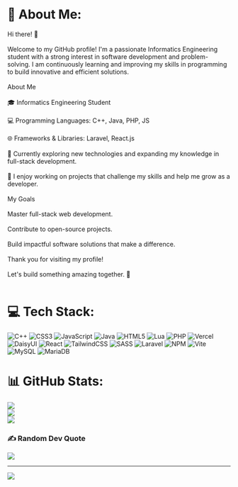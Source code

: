 # 💫 About Me:
Hi there! 👋<br><br>Welcome to my GitHub profile! I'm a passionate Informatics Engineering student with a strong interest in software development and problem-solving. I am continuously learning and improving my skills in programming to build innovative and efficient solutions.<br><br>About Me<br><br>🎓 Informatics Engineering Student<br><br>💻 Programming Languages: C++, Java, PHP, JS<br><br>🌐 Frameworks & Libraries: Laravel, React.js<br><br>🌱 Currently exploring new technologies and expanding my knowledge in full-stack development.<br><br>🔧 I enjoy working on projects that challenge my skills and help me grow as a developer.<br><br>My Goals<br><br>Master full-stack web development.<br><br>Contribute to open-source projects.<br><br>Build impactful software solutions that make a difference.<br><br>Thank you for visiting my profile!<br><br>Let's build something amazing together. 🚀<br><br>


# 💻 Tech Stack:
![C++](https://img.shields.io/badge/c++-%2300599C.svg?style=flat&logo=c%2B%2B&logoColor=white) ![CSS3](https://img.shields.io/badge/css3-%231572B6.svg?style=flat&logo=css3&logoColor=white) ![JavaScript](https://img.shields.io/badge/javascript-%23323330.svg?style=flat&logo=javascript&logoColor=%23F7DF1E) ![Java](https://img.shields.io/badge/java-%23ED8B00.svg?style=flat&logo=openjdk&logoColor=white) ![HTML5](https://img.shields.io/badge/html5-%23E34F26.svg?style=flat&logo=html5&logoColor=white) ![Lua](https://img.shields.io/badge/lua-%232C2D72.svg?style=flat&logo=lua&logoColor=white) ![PHP](https://img.shields.io/badge/php-%23777BB4.svg?style=flat&logo=php&logoColor=white) ![Vercel](https://img.shields.io/badge/vercel-%23000000.svg?style=flat&logo=vercel&logoColor=white) ![DaisyUI](https://img.shields.io/badge/daisyui-5A0EF8?style=flat&logo=daisyui&logoColor=white) ![React](https://img.shields.io/badge/react-%2320232a.svg?style=flat&logo=react&logoColor=%2361DAFB) ![TailwindCSS](https://img.shields.io/badge/tailwindcss-%2338B2AC.svg?style=flat&logo=tailwind-css&logoColor=white) ![SASS](https://img.shields.io/badge/SASS-hotpink.svg?style=flat&logo=SASS&logoColor=white) ![Laravel](https://img.shields.io/badge/laravel-%23FF2D20.svg?style=flat&logo=laravel&logoColor=white) ![NPM](https://img.shields.io/badge/NPM-%23CB3837.svg?style=flat&logo=npm&logoColor=white) ![Vite](https://img.shields.io/badge/vite-%23646CFF.svg?style=flat&logo=vite&logoColor=white) ![MySQL](https://img.shields.io/badge/mysql-4479A1.svg?style=flat&logo=mysql&logoColor=white) ![MariaDB](https://img.shields.io/badge/MariaDB-003545?style=flat&logo=mariadb&logoColor=white)
# 📊 GitHub Stats:
![](https://github-readme-stats.vercel.app/api?username=frans&theme=monokai&hide_border=false&include_all_commits=true&count_private=false)<br/>
![](https://github-readme-streak-stats.herokuapp.com/?user=frans&theme=monokai&hide_border=false)<br/>
![](https://github-readme-stats.vercel.app/api/top-langs/?username=frans&theme=monokai&hide_border=false&include_all_commits=true&count_private=false&layout=compact)

### ✍️ Random Dev Quote
![](https://quotes-github-readme.vercel.app/api?type=horizontal&theme=radical)

---
[![](https://visitcount.itsvg.in/api?id=frans&icon=0&color=0)](https://visitcount.itsvg.in)

<!-- Proudly created with GPRM ( https://gprm.itsvg.in ) -->
